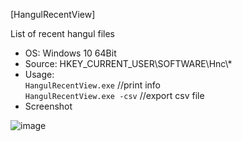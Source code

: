 [HangulRecentView]  

List of recent hangul files

- OS: Windows 10 64Bit  
- Source: HKEY_CURRENT_USER\SOFTWARE\Hnc\\*
- Usage:  
`HangulRecentView.exe` //print info  
`HangulRecentView.exe -csv` //export csv file  
- Screenshot  

![image](https://user-images.githubusercontent.com/69110090/96264939-c7514000-0fff-11eb-9324-bfb27274bbc9.png)
